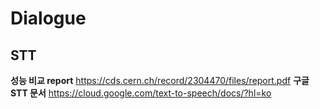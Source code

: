 # Dialogue

## STT
**성능 비교 report**
https://cds.cern.ch/record/2304470/files/report.pdf
**구글 STT 문서**
https://cloud.google.com/text-to-speech/docs/?hl=ko
